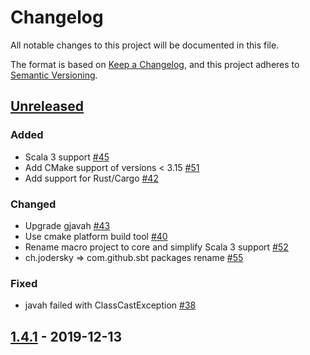 # Changelog
All notable changes to this project will be documented in this file.

The format is based on [Keep a Changelog](https://keepachangelog.com/en/1.0.0/),
and this project adheres to [Semantic Versioning](https://semver.org/spec/v2.0.0.html).

## [Unreleased]

### Added
- Scala 3 support [#45](https://github.com/sbt/sbt-jni/issues/45)
- Add CMake support of versions < 3.15 [#51](https://github.com/sbt/sbt-jni/pull/51)
- Add support for Rust/Cargo [#42](https://github.com/sbt/sbt-jni/pull/42)

### Changed
- Upgrade gjavah [#43](https://github.com/sbt/sbt-jni/pull/43)
- Use cmake platform build tool [#40](https://github.com/sbt/sbt-jni/issues/40)
- Rename macro project to core and simplify Scala 3 support [#52](https://github.com/sbt/sbt-jni/pull/52)
- ch.jodersky => com.github.sbt packages rename [#55](https://github.com/sbt/sbt-jni/pull/55)

### Fixed
- javah failed with ClassCastException [#38](https://github.com/sbt/sbt-jni/issues/38)

## [1.4.1] - 2019-12-13

[Unreleased]: https://github.com/sbt/sbt-jni/compare/v1.4.1...HEAD
[1.4.1]: https://github.com/sbt/sbt-jni/compare/v1.4.0...v1.4.1
